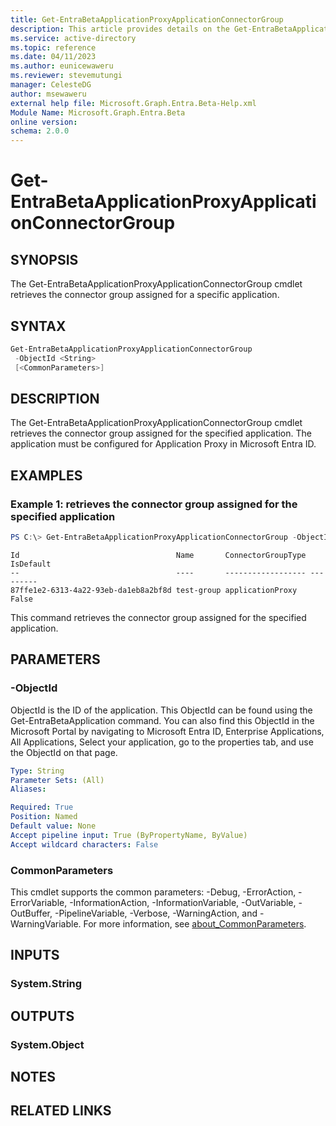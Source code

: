 ```yaml
---
title: Get-EntraBetaApplicationProxyApplicationConnectorGroup
description: This article provides details on the Get-EntraBetaApplicationProxyApplicationConnectorGroup.
ms.service: active-directory
ms.topic: reference
ms.date: 04/11/2023
ms.author: eunicewaweru
ms.reviewer: stevemutungi
manager: CelesteDG
author: msewaweru
external help file: Microsoft.Graph.Entra.Beta-Help.xml
Module Name: Microsoft.Graph.Entra.Beta
online version:
schema: 2.0.0
---
```


# Get-EntraBetaApplicationProxyApplicationConnectorGroup

## SYNOPSIS
The Get-EntraBetaApplicationProxyApplicationConnectorGroup cmdlet retrieves the connector group assigned for a specific application.

## SYNTAX

```powershell
Get-EntraBetaApplicationProxyApplicationConnectorGroup 
 -ObjectId <String> 
 [<CommonParameters>]
```

## DESCRIPTION
The Get-EntraBetaApplicationProxyApplicationConnectorGroup cmdlet retrieves the connector group assigned for the specified application.
The application must be configured for Application Proxy in Microsoft Entra ID.

## EXAMPLES

### Example 1: retrieves the connector group assigned for the specified application
```powershell
PS C:\> Get-EntraBetaApplicationProxyApplicationConnectorGroup -ObjectId 9509afde-b5a9-4adf-b767-4f46c472c36a
```
```output
Id                                   Name       ConnectorGroupType IsDefault
--                                   ----       ------------------ ---------
87ffe1e2-6313-4a22-93eb-da1eb8a2bf8d test-group applicationProxy       False
```
This command retrieves the connector group assigned for the specified application.

## PARAMETERS

### -ObjectId
ObjectId is the ID of the application.
This ObjectId can be found using the Get-EntraBetaApplication command.
You can also find this ObjectId in the Microsoft Portal by navigating to Microsoft Entra ID, Enterprise Applications, All Applications, Select your application, go to the properties tab, and use the ObjectId on that page.

```yaml
Type: String
Parameter Sets: (All)
Aliases:

Required: True
Position: Named
Default value: None
Accept pipeline input: True (ByPropertyName, ByValue)
Accept wildcard characters: False
```

### CommonParameters
This cmdlet supports the common parameters: -Debug, -ErrorAction, -ErrorVariable, -InformationAction, -InformationVariable, -OutVariable, -OutBuffer, -PipelineVariable, -Verbose, -WarningAction, and -WarningVariable. For more information, see [about_CommonParameters](https://go.microsoft.com/fwlink/?LinkID=113216).

## INPUTS

### System.String
## OUTPUTS

### System.Object
## NOTES

## RELATED LINKS
